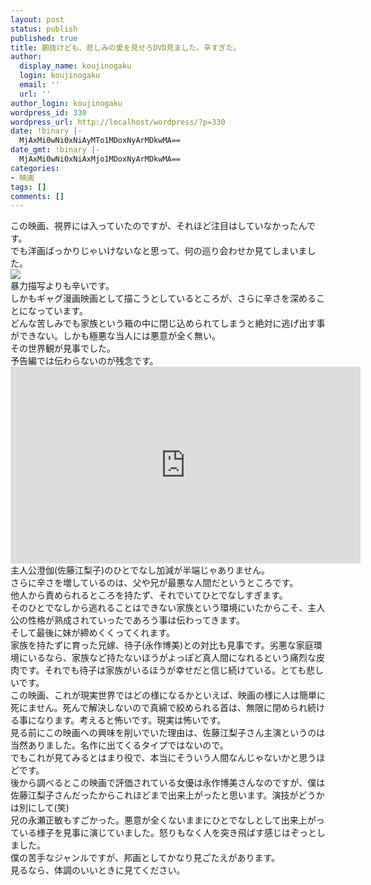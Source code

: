 ```yaml
---
layout: post
status: publish
published: true
title: 腑抜けども、悲しみの愛を見せろDVD見ました。辛すぎた。
author:
  display_name: koujinogaku
  login: koujinogaku
  email: ''
  url: ''
author_login: koujinogaku
wordpress_id: 330
wordpress_url: http://localhost/wordpress/?p=330
date: !binary |-
  MjAxMi0wNi0xNiAyMTo1MDoxNyArMDkwMA==
date_gmt: !binary |-
  MjAxMi0wNi0xNiAxMjo1MDoxNyArMDkwMA==
categories:
- 映画
tags: []
comments: []
---
```

<p>この映画、視界には入っていたのですが、それほど注目はしていなかったんです。<br />
でも洋画ばっかりじゃいけないなと思って、何の巡り会わせか見てしまいました。<br />
<a href="http://www.amazon.co.jp/gp/product/B0011E7YUI/ref=as_li_ss_il?ie=UTF8&tag=koujinogakuse-22&linkCode=as2&camp=247&creative=7399&creativeASIN=B0011E7YUI"><img border="0" src="http://ec2.images-amazon.com/images/I/318VBH8692L.jpg" ></a><img src="http://www.assoc-amazon.jp/e/ir?t=koujinogakuse-22&l=as2&o=9&a=B0011E7YUI" width="1" height="1" border="0" alt="" style="border:none !important; margin:0px !important;" /><br />
暴力描写よりも辛いです。<br />
しかもギャグ漫画映画として描こうとしているところが、さらに辛さを深めることになっています。<br />
どんな苦しみでも家族という箱の中に閉じ込められてしまうと絶対に逃げ出す事ができない。しかも極悪な当人には悪意が全く無い。<br />
その世界観が見事でした。<br />
予告編では伝わらないのが残念です。<br />
<iframe width="560" height="315" src="http://www.youtube.com/embed/5dpjl-Ma-aQ" frameborder="0" allowfullscreen></iframe><br />
主人公澄伽(佐藤江梨子)のひとでなし加減が半端じゃありません。<br />
さらに辛さを増しているのは、父や兄が最悪な人間だというところです。<br />
他人から責められるところを持たず、それでいてひとでなしすぎます。<br />
そのひとでなしから逃れることはできない家族という環境にいたからこそ、主人公の性格が熟成されていったであろう事は伝わってきます。<br />
そして最後に妹が締めくくってくれます。<br />
家族を持たずに育った兄嫁、待子(永作博美)との対比も見事です。劣悪な家庭環境にいるなら、家族など持たないほうがよっぽど真人間になれるという痛烈な皮肉です。それでも待子は家族がいるほうが幸せだと信じ続けている。とても悲しいです。<br />
この映画、これが現実世界ではどの様になるかといえば、映画の様に人は簡単に死にません。死んで解決しないので真綿で絞められる首は、無限に閉められ続ける事になります。考えると怖いです。現実は怖いです。<br />
見る前にこの映画への興味を削いでいた理由は、佐藤江梨子さん主演というのは当然ありました。名作に出てくるタイプではないので。<br />
でもこれが見てみるとはまり役で、本当にそういう人間なんじゃないかと思うほどです。<br />
後から調べるとこの映画で評価されている女優は永作博美さんなのですが、僕は佐藤江梨子さんだったからこれほどまで出来上がったと思います。演技がどうかは別にして(笑)<br />
兄の永瀬正敏もすごかった。悪意が全くないままにひとでなしとして出来上がっている様子を見事に演じていました。怒りもなく人を突き飛ばす感じはぞっとしました。<br />
僕の苦手なジャンルですが、邦画としてかなり見ごたえがあります。<br />
見るなら、体調のいいときに見てください。</p>
